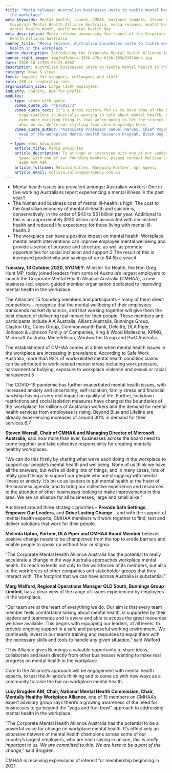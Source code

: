 ```yaml
---
title: "Media release: Australian businesses unite to tackle mental health in
  the workplace"
meta_keywords: Mental health, launch, CMHAA, business leaders, Steven Worrall,
  Corporate Mental Health Alliance Australia, media release, mental health week,
  mental health month, world mental health day
meta_description: Media release announcing the launch of the Corporate Mental
  Health Alliance Australia
banner_title: "Media release: Australian businesses unite to tackle mental
  health in the workplace "
banner_description: Introducing the Corporate Mental Health Alliance Australia
banner_right_image: img/bd7ebcc4-383b-47bc-b33b-185e93944eb4.jpg
date: 2020-10-11T03:03:21.058Z
description: Australian businesses unite to tackle mental health in the workplace.
category: News & Views
focus: Support for managers, colleagues and staff
role: CEO or leadership role
organisation_size: Large (250+ employees)
industry: Charity, Not-for-profit
modules:
  - type: vimeo_with_quote
    vimeo_quote_id: "467595273"
    vimeo_quote_text: It’s a great victory for us to have some of the biggest
      organisations in Australia wanting to talk about mental health… but the
      even more exciting thing is that we’re going to let the science lead us in
      what we do. We’re not starting from zero knowledge here.
    vimeo_quote_author: "Associate Professor Samuel Harvey, Chief Psychiatrist &
      Head of the Workplace Mental Health Research Program, Black Dog Institute
      "
  - type: want_know_more
    article_title: Media enquiries
    article_description: To arrange an interview with one of our spokespeople, or to
      speak with one of our founding members, please contact Melissa Cullen on
      0408 029 546.
    article_fullname: Melissa Cullen, Managing Partner, opr Agency
    article_email: melissa.cullen@opragency.com.au
---
```

* Mental health issues are prevalent amongst Australian workers: One in five working Australians report experiencing a mental illness in the past year.1 
* The human and business cost of mental ill-health is high: The cost to the Australian economy of mental ill-health and suicide is, conservatively, in the order of $43 to $51 billion per year. Additional to this is an approximately $130 billion cost associated with diminished health and reduced life expectancy for those living with mental ill-health.2
* The workplace can have a positive impact on mental health: Workplace mental health interventions can improve employee mental wellbeing and provide a sense of purpose and structure, as well as promote opportunities for social inclusion and support.3 The result of this is increased productivity and savings of up to $4.5b a year.4

**Tuesday, 13 October 2020, SYDNEY**: Minister for Health, the Hon Greg Hunt MP, today joined leaders from some of Australia’s largest employers to launch the Corporate Mental Health Alliance Australia (CMHAA), a new business-led, expert-guided member organisation dedicated to improving mental health in the workplace.

The Alliance’s 15 founding members and participants – many of them direct competitors – recognise that the mental wellbeing of their employees transcends market dynamics, and that working together will give them the best chance of delivering real impact for their people. These members and participants include AIA Australia, Allianz Australia, Bunnings Group, Clayton Utz, Coles Group, Commonwealth Bank, Deloitte, DLA Piper, Johnson & Johnson Family of Companies, King & Wood Mallesons, KPMG, Microsoft Australia, MinterEllison, Woolworths Group and PwC Australia.

The establishment of CMHAA comes at a time when mental health issues in the workplace are increasing in prevalence. According to Safe Work Australia, more than 92% of work-related mental health condition claims can be attributed to work-related mental stress including work pressure, harassment or bullying, exposure to workplace violence and sexual or racial harassment.5

The COVID-19 pandemic has further exacerbated mental health issues, with increased anxiety and uncertainty, self-isolation, family stress and financial hardship having a very real impact on quality of life. Further, lockdown restrictions and social isolation measures have changed the boundaries of the ‘workplace’ for millions of Australian workers and the demand for mental health services from employees is rising. Beyond Blue and Lifeline are already experiencing increases of around 30% in demand for their services.6,7

**Steven Worrall, Chair of CMHAA and Managing Director of Microsoft Australia,** said now more than ever, businesses across the board need to come together and take collective responsibility for creating mentally healthy workplaces.

“We can do this firstly by sharing what we’re each doing in the workplace to support our people’s mental health and wellbeing. None of us think we have all the answers, but we’re all doing lots of things, and in many cases, lots of really good things to support our people who are struggling with mental illness or anxiety. It’s on us as leaders to put mental health at the heart of the business agenda, and to bring our collective experience and resources to the attention of other businesses looking to make improvements in this area. We are an alliance for all businesses, large and small alike.”

Anchored around three strategic priorities – **Provide Safe Settings**, **Empower Our Leaders**, and **Drive Lasting Change** – and with the support of mental health experts, CMHAA members will work together to find, test and deliver solutions that work for their people.

**Melinda Upton, Partner, DLA Piper and CMHAA Board Member** believes positive change needs to be championed from the top to erode barriers and enable people to speak up without fear or stigma.

“The Corporate Mental Health Alliance Australia has the potential to really accelerate a change in the way Australia approaches workplace mental health. Its reach extends not only to the workforces of its members, but also to the workforces of other companies and stakeholder groups that they interact with. The footprint that we can have across Australia is substantial.”

**Marg Walford, Regional Operations Manager QLD South, Bunnings Group Limited,** has a clear view of the range of issues experienced by employees in the workplace.

“Our team are at the heart of everything we do. Our aim is that every team member feels comfortable talking about mental health, is supported by their leaders and teammates and is aware and able to access the great resources we have available. This begins with equipping our leaders, at all levels, to provide ongoing support in a safe and purposeful working environment. We continually invest in our team’s training and resources to equip them with the necessary skills and tools to handle any given situation,” said Walford

“This Alliance gives Bunnings a valuable opportunity to share ideas, collaborate and learn directly from other businesses wanting to make real progress on mental health in the workplace.

Core to the Alliance’s approach will be engagement with mental health experts, to test the Alliance’s thinking and to come up with new ways as a community to raise the bar on workplace mental health.

**Lucy Brogden AM, Chair, National Mental Health Commission, Chair, Mentally Healthy Workplace Alliance**, one of 15 members on CMHAA’s expert advisory group says there’s a growing awareness of the need for businesses to go beyond the “yoga and fruit bowl” approach to addressing mental health in the workplace. 

“The Corporate Mental Health Alliance Australia has the potential to be a powerful voice for change on workplace mental health. It’s effectively an extensive network of mental health champions across some of our country’s largest employers, who are each saying in unison, *this is really important to us. We are committed to this. We are here to be a part of the change*,” said Brogden.

CMHAA is receiving expressions of interest for membership beginning in 2021.